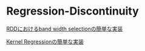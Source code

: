 # Regression-Discontinuity


[RDDにおけるband width selectionの簡単な実装](http://nbviewer.jupyter.org/github/keiikegami/Regression-Discontinuity/blob/master/RD%20-%20Julia.ipynb)

[Kernel Regressionの簡単な実装](http://nbviewer.jupyter.org/github/keiikegami/Regression-Discontinuity/blob/master/kernel%20Regression.ipynb)
